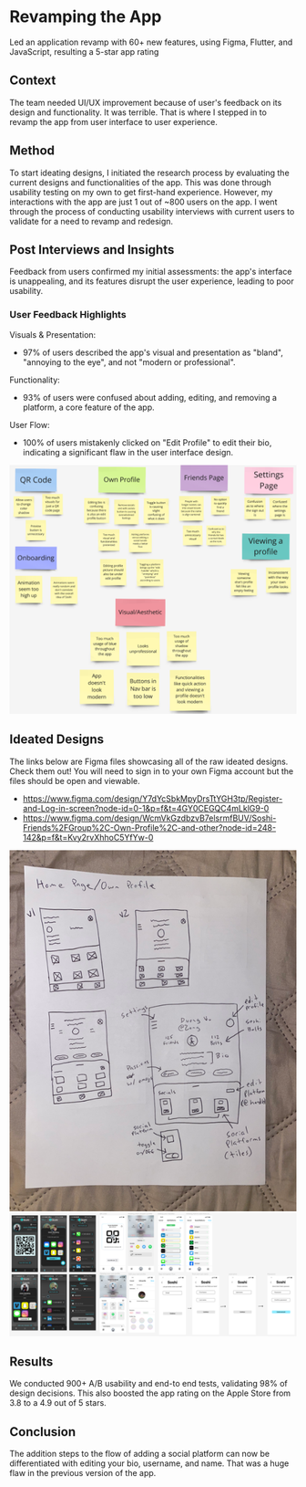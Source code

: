 # Revamping the App 
Led an application revamp with 60+ new features, using Figma, Flutter, and JavaScript, resulting a 5-star app rating 

## Context 
The team needed UI/UX improvement because of user's feedback on its design and functionality. It was terrible. That is where I stepped in to revamp the app from user interface to user experience. 

## Method 
To start ideating designs, I initiated the research process by evaluating the current designs and functionalities of the app. This was done through usability testing on my own to get first-hand experience. However, my interactions with the app are just 1 out of ~800 users on the app. I went through the process of conducting usability interviews with current users to validate for a need to revamp and redesign. 

## Post Interviews and Insights
Feedback from users confirmed my initial assessments: the app's interface is unappealing, and its features disrupt the user experience, leading to poor usability. 

### User Feedback Highlights 

Visuals & Presentation: 

- 97% of users described the app's visual and presentation as "bland", "annoying to the eye", and not "modern or professional". 

Functionality: 

- 93% of users were confused about adding, editing, and removing a platform, a core feature of the app. 

User Flow: 

- 100% of users mistakenly clicked on "Edit Profile" to edit their bio, indicating a significant flaw in the user interface design.
  
![my image](https://github.com/dvu28/soshi/blob/48c11eaea3c73d4820c49abd778711b02b121059/Screenshot%202025-01-03%20021729.png)

## Ideated Designs 
The links below are Figma files showcasing all of the raw ideated designs. Check them out! You will need to sign in to your own Figma account but the files should be open and viewable. 

- https://www.figma.com/design/Y7dYcSbkMpyDrsTtYGH3tp/Register-and-Log-in-screen?node-id=0-1&p=f&t=4GY0CEGQC4mLklG9-0 
- https://www.figma.com/design/WcmVkGzdbzvB7elsrmfBUV/Soshi-Friends%2FGroup%2C-Own-Profile%2C-and-other?node-id=248-142&p=f&t=Kvy2rvXhhoC5YfYw-0

![my image](https://github.com/dvu28/soshi/blob/f3ad77881622e4ca4e33cd8bab5fdf6d1b204db9/IMG_1528%202.png)
![my image](https://github.com/dvu28/soshi/blob/dbcb3b4b3311a006569785815ca3f2c6a967c135/Screenshot%202025-01-03%20030934.png)

## Results
We conducted 900+ A/B usability and end-to end tests, validating 98% of design decisions. This also boosted the app rating on the Apple Store from 3.8 to a 4.9 out of 5 stars.

## Conclusion
The addition steps to the flow of adding a social platform can now be differentiated with editing your bio, username, and name. That was a huge flaw in the previous version of the app.


 
